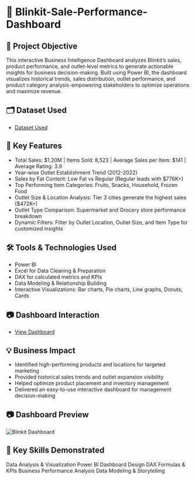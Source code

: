 # 🛒 Blinkit-Sale-Performance-Dashboard
## 🎯 Project Objective
This interactive Business Intelligence Dashboard analyzes Blinkit’s sales, product performance, and outlet-level metrics to generate actionable insights for business decision-making. Built using Power BI, the dashboard visualizes historical trends, sales distribution, outlet performance, and product category analysis-empowering stakeholders to optimize operations and maximize revenue.

## 🗂 Dataset Used
- <a href="https://github.com/satya754004/Blinkit-Sale-Performance-Dashboard/blob/main/BlinkIT%20Grocery%20Data.xlsx">Dataset Used</a>

## 🧠 Key Features
- Total Sales: $1.20M | Items Sold: 8,523 | Average Sales per Item: $141 | Average Rating: 3.9
- Year-wise Outlet Establishment Trend (2012-2022)
- Sales by Fat Content: Low Fat vs Regular (Regular leads with $776K+)
- Top Performing Item Categories: Fruits, Snacks, Household, Frozen Food
- Outlet Size & Location Analysis: Tier 3 cities generate the highest sales ($472K+)
- Outlet Type Comparison: Supermarket and Grocery store performance breakdown
- Dynamic Filters: Filter by Outlet Location, Outlet Size, and Item Type for customized insights

## 🛠 Tools & Technologies Used
- Power BI
- Excel for Data Cleaning & Preparation
- DAX for calculated metrics and KPIs
- Data Modeling & Relationship Building
- Interactive Visualizations: Bar charts, Pie charts, Line graphs, Donuts, Cards

## 📷 Dashboard Interaction
- <a href="https://github.com/satya754004/Blinkit-Sale-Performance-Dashboard/blob/main/Blinkit%20Dashboard.png">View Dashboard</a>

## 💡 Business Impact
- Identified high-performing products and locations for targeted marketing
- Provided historical sales trends and outlet expansion visibility
- Helped optimize product placement and inventory management
- Delivered an easy-to-use interactive dashboard for management decision-making

## 📷 Dashboard Preview
![Blinkit Dashboard](https://github.com/user-attachments/assets/5f57a2ca-2566-486b-b439-8593a0ba3ae8)

## 📌 Key Skills Demonstrated
Data Analysis & Visualization
Power BI Dashboard Design
DAX Formulas & KPIs
Business Performance Analysis
Data Modeling & Storytelling
